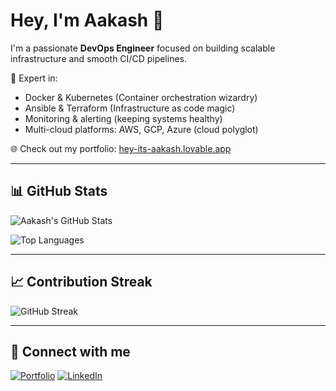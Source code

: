 # Hey, I'm Aakash 👋

I'm a passionate **DevOps Engineer** focused on building scalable infrastructure and smooth CI/CD pipelines.

🚀 Expert in:
- Docker & Kubernetes (Container orchestration wizardry)
- Ansible & Terraform (Infrastructure as code magic)
- Monitoring & alerting (keeping systems healthy)
- Multi-cloud platforms: AWS, GCP, Azure (cloud polyglot)

🌐 Check out my portfolio: [hey-its-aakash.lovable.app](https://hey-its-aakash.lovable.app/)

---

## 📊 GitHub Stats

![Aakash's GitHub Stats](https://github-readme-stats.vercel.app/api?username=ifaakash&show_icons=true&count_private=true&theme=tokyonight)

![Top Languages](https://github-readme-stats.vercel.app/api/top-langs/?username=ifaakash&layout=compact&theme=tokyonight)

---

## 📈 Contribution Streak

![GitHub Streak](https://github-readme-streak-stats.herokuapp.com/?user=ifaakash&theme=tokyonight)

---

## 🔗 Connect with me

[![Portfolio](https://img.shields.io/badge/Portfolio-000000?style=for-the-badge&logo=ko-fi&logoColor=white)](https://hey-its-aakash.lovable.app/)
[![LinkedIn](https://img.shields.io/badge/LinkedIn-blue?style=for-the-badge&logo=linkedin&logoColor=white)](https://www.linkedin.com/in/aakashch2/)
